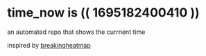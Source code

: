 # time_now is (( 1695182400410 ))

an automated repo that shows the currnent time

inspired by [breakingheatmap](https://github.com/breakingheatmap/breakingheatmap)
